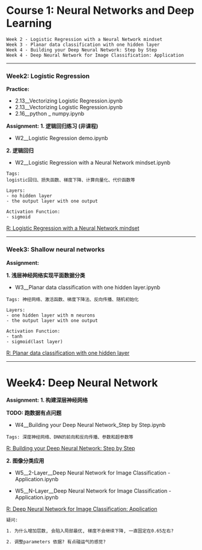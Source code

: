 
# Course 1: Neural Networks and Deep Learning

```
Week 2 - Logistic Regression with a Neural Network mindset
Week 3 - Planar data classification with one hidden layer
Week 4 - Building your Deep Neural Network: Step by Step
Week 4 - Deep Neural Network for Image Classification: Application
```
***

### Week2: Logistic Regression
**Practice:**
- 2.13__Vectorizing Logistic Regression.ipynb
- 2.13__Vectorizing Logistic Regression.ipynb
- 2.16__python _ numpy.ipynb

**Assignment:**
**1. 逻辑回归练习 (非课程)**
- W2__Logistic Regression demo.ipynb

**2. 逻辑回归**
- W2__Logistic Regression with a Neural Network mindset.ipynb

```
Tags:
logistic回归、损失函数、梯度下降、计算向量化、代价函数等

Layers:
- no hidden layer
- the output layer with one output

Activation Function:
- sigmoid
```
[R: Logistic Regression with a Neural Network mindset](https://github.com/enggen/Deep-Learning-Coursera/blob/master/Neural%20Networks%20and%20Deep%20Learning/Logistic%20Regression%20with%20a%20Neural%20Network%20mindset.ipynb)

***

### Week3: Shallow neural networks
**Assignment:**

**1. 浅层神经网络实现平面数据分类**

- W3__Planar data classification with one hidden layer.ipynb

```
Tags: 神经网络、激活函数、梯度下降法、反向传播、随机初始化

Layers:
- one hidden layer with m neurons
- the output layer with one output

Activation Function:
- tanh
- sigmoid(last layer)
```
[R: Planar data classification with one hidden layer](https://github.com/Kulbear/deep-learning-coursera/blob/master/Neural%20Networks%20and%20Deep%20Learning/Planar%20data%20classification%20with%20one%20hidden%20layer.ipynb)

***

# Week4: Deep Neural Network

**Assignment:**
**1. 构建深层神经网络**

**TODO: 跑数据有点问题**
- W4__Building your Deep Neural Network_Step by Step.ipynb

```
Tags: 深度神经网络、DNN的前向和反向传播、参数和超参数等
```

[R: Building your Deep Neural Network: Step by Step](https://github.com/Kulbear/deep-learning-coursera/blob/master/Neural%20Networks%20and%20Deep%20Learning/Building%20your%20Deep%20Neural%20Network%20-%20Step%20by%20Step.ipynb)


**2. 图像分类应用**

- W5__2-Layer__Deep Neural Network for Image Classification - Application.ipynb

- W5__N-Layer__Deep Neural Network for Image Classification - Application.ipynb


[R: Deep Neural Network for Image Classification: Application](https://github.com/Kulbear/deep-learning-coursera/blob/master/Neural%20Networks%20and%20Deep%20Learning/Deep%20Neural%20Network%20-%20Application.ipynb)


```html
疑问:

1. 为什么增加层数, 会陷入局部最优, 梯度不会继续下降, 一直固定在0.65左右?

2. 调整parameters 依据? 有点碰运气的感觉?
```